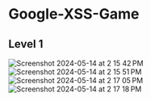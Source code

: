 # Google-XSS-Game

<h2>Level 1</h2>

![Screenshot 2024-05-14 at 2 15 42 PM](https://github.com/bensadel/Google-XSS-Game/assets/95494769/bbc2d5fa-2662-4157-800e-cb2820942a05)
![Screenshot 2024-05-14 at 2 15 51 PM](https://github.com/bensadel/Google-XSS-Game/assets/95494769/8c6c6029-280a-46d8-becd-a6a8cda3483e)
![Screenshot 2024-05-14 at 2 17 05 PM](https://github.com/bensadel/Google-XSS-Game/assets/95494769/4d0d099e-e0d6-4926-92e0-ebae0f393a1c)
![Screenshot 2024-05-14 at 2 17 18 PM](https://github.com/bensadel/Google-XSS-Game/assets/95494769/f9adaafc-44aa-49f4-8398-2cd962b7c37a)
